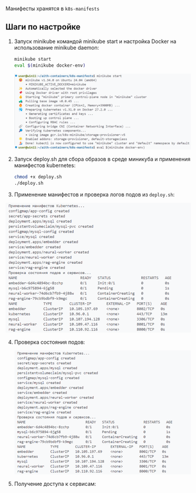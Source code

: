 Манифесты хранятся в `k8s-manifests`



## Шаги по настройке


1. Запуск minikube командой minikube start и настройка Docker на использование minikube daemon:

   ```bash
   minikube start
   eval $(minikube docker-env)
   ```
   ![alt text](image.png)

2. Запуск deploy.sh для сбора образов в среде миникуба и применения манифестов kubernetes: 

   ```bash
   chmod +x deploy.sh
   ./deploy.sh 
   ```

3. Применение манифестов и проверка логов подов из `deploy.sh`:

![alt text](image-1.png)

4. Проверка состояния подов:

   
   ![alt text](image-1.png)

5. Получение доступа к сервисам:

